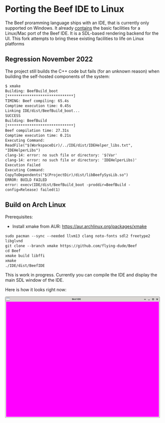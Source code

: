# Porting the Beef IDE to Linux

The Beef proramming language ships with an IDE, that is currently only supported on Windows.
It already
[contains](https://github.com/beefytech/Beef/tree/master/BeefySysLib/platform/sdl)
the basic facilities for a Linux/Mac port of the Beef IDE.
It is a SDL-based rendering backend for the UI.
This fork attempts to bring these existing facilities to life on Linux platforms

## Regression November 2022

The project still builds the C++ code but fails (for an unknown reason) when building the self-hosted components of the system:

```
$ xmake
Building: BeefBuild_boot
[******************************]
TIMING: Beef compiling: 65.4s
Comptime execution time: 0.45s
Linking IDE/dist/BeefBuild_boot...
SUCCESS
Building: BeefBuild
[******************************]
Beef compilation time: 27.31s
Comptime execution time: 0.21s
Executing Command: ReadFile("$(WorkspaceDir)/../IDE/dist/IDEHelper_libs.txt", "IDEHelperLibs")
clang-14: error: no such file or directory: '$(Var'
clang-14: error: no such file or directory: 'IDEHelperLibs)'
Execution Failed
Executing Command: CopyToDependents("$(ProjectDir)/dist/libBeefySysLib.so")
ERROR: BUILD FAILED
error: execv(IDE/dist/BeefBuild_boot -proddir=BeefBuild -config=Release) failed(1)
```

## Build on Arch Linux

Prerequisites:

* Install xmake from AUR: https://aur.archlinux.org/packages/xmake

```
sudo pacman --sync --needed llvm13 clang noto-fonts sdl2 freetype2 libglvnd
git clone --branch xmake https://github.com/flying-dude/Beef
cd Beef
xmake build libffi
xmake
./IDE/dist/BeefIDE
```

This is work in progress.
Currently you can compile the IDE and display the main SDL window of the IDE.

Here is how it looks right now:

![Screenshot](BeefIDE-Linux.png)

